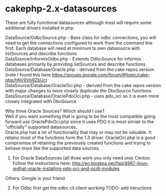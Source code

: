 cakephp-2.x-datasources
=======================

These are fully functional datasources although most will require some additional drivers installed in php.

DataSource/OdbcSource.php - Base class for odbc connections, you will need to get the connections configured to work from the command line first. Each database will need at minimum ts own datasource with listSources and describe functions   
DataSource/InformisOdbx.php - Extends OdbcSource for informix databases primarily by  providing listSources and describe functions
DataSource/Database/Oracle.php - derived from the cake repos version (note I found this here https://groups.google.com/forum/#!topic/cake-php/hNV9Vb9ZbUc)  
DataSource/Database/OracleOci.php - derived from the cake repos version with major changes to more closely duplicate the DboSource functions 
DataSource/Database/OraclePdoOci.php - uses pdo_oci so it is even more closely integrated with DboSource

Why three Oracle Sources? Which should I use?  
Well if you want something that is going to be the most compatible going forward use OraclePdoOci.php since it uses PDO it is most simialr to the "officially" supported datasources.  
Oracle.php has a lot of functionality that may or may not be valuable. It retains most of the functions form the 1.3 driver. 
OracleOci.php is a good compromise of retaining the previously created functions and trying to behave more like the supported data sources.




1. For Oracle DataSources (all three work you only need one)
Centos: Follow the instructions here:
http://en.kioskea.net/faq/4987-linux-redhat-oracle-installing-pdo-oci-and-oci8-modules

Others: Google is your friend

2. For Odbc first get the odbc cli client working
TODO: add intructions
